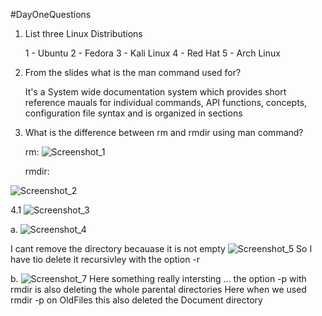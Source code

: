 #DayOneQuestions


1. List three Linux Distributions

    1 - Ubuntu
    2 - Fedora
    3 - Kali Linux
    4 - Red Hat
    5 - Arch Linux


2. From the slides what is the man command used for?

     It's a System wide documentation system which provides short reference mauals for individual commands, API functions, concepts, configuration file syntax and is organized in sections

3. What is the difference between rm and rmdir using man command?

     rm:
       ![Screenshot_1](https://github.com/Saker233/Embedded-Linux/assets/130178079/cd33660e-c20b-4396-8957-53f2385521ed)

   rmdir:
   
![Screenshot_2](https://github.com/Saker233/Embedded-Linux/assets/130178079/9e99033f-577a-499b-851f-bf393853c01e)



4.1
![Screenshot_3](https://github.com/Saker233/Embedded-Linux/assets/130178079/a3534097-fd66-4dcb-b797-4baae593776c)

a. 
![Screenshot_4](https://github.com/Saker233/Embedded-Linux/assets/130178079/3da93a4d-6b20-4fdf-8efc-c1a246633900)

I cant remove the directory becauase it is not empty
![Screenshot_5](https://github.com/Saker233/Embedded-Linux/assets/130178079/5d9a9abd-6857-46f4-a338-0276315e7dd7)
So I have tio delete it recursivley with the option -r

b.
![Screenshot_7](https://github.com/Saker233/Embedded-Linux/assets/130178079/5c271792-90d6-413e-96b0-f44860961553)
Here something really intersting ... the option -p with rmdir is also deleting the whole parental directories
Here when we used rmdir -p on OldFiles this also deleted the Document directory









     
     
